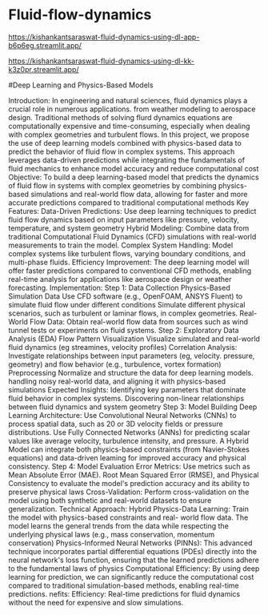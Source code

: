 # Fluid-flow-dynamics

https://kishankantsaraswat-fluid-dynamics-using-dl-app-b6p6eg.streamlit.app/


https://kishankantsaraswat-fluid-dynamics-using-dl-kk-k3z0pr.streamlit.app/


#Deep Learning and Physics-Based Models
 
Introduction: 
In engineering and natural sciences, fluid dynamics plays a crucial role in numerous applications. from weather modeling to aerospace design. Traditional methods of solving flurd dynamics equations are computationally expensive and time-consuming, especially when dealing with complex geometries and turbulent flows. In this project, we propose the use of deep learning models combined with physics-based data to predict the behavior of fluid flow in complex systems. This approach leverages data-driven predictions while integrating the fundamentals of fluid mechanics to enhance model accuracy and reduce computational cost 
Objective: 
To build a deep learning-based model that predicts the dynamics of fluid flow in systems with complex geometries by combining physics-based simulations and real-world flow data, allowing for faster and more accurate predictions compared to traditional computational methods 
Key Features: 
Data-Driven Predictions: Use deep learning techniques to predict fluid flow dynamics based on input parameters like pressure, velocity, temperature, and system geometry 
Hybrid Modeling: Combine data from traditional Computational Fluid Dynamics (CFD) simulations with real-world measurements to train the model. 
Complex System Handling: Model complex systems like turbulent flows, varying boundary conditions, and multi-phase fluids. 
Efficiency Improvement: The deep learning model will offer faster predictions compared to conventional CFD methods, enabling real-time analysis for applications like aerospace design or weather forecasting. 
Implementation: 
Step 1: Data Collection 
Physics-Based Simulation Data Use CFD software (e.g., OpenFOAM, ANSYS Fluent) to simulate fluid flow under different conditions Simulate different physical scenarios, such as turbulent or laminar flows, in complex geometries. 
Real-World Flow Data: Obtain real-world flow data from sources such as wind tunnel tests or experiments on fluid systems. 
Step 2: Exploratory Data Analysis (EDA)
Flow Pattern Visualization Visualize simulated and real-world fluid dynamics (eg streamines, velocity profiles) 
Correlation Analysis: Investigate relationships between input parameters (eg, velocity. pressure, geometry) and flow behavior (e.g., turbulence, vortex formation) 
Preprocessing Normalize and structure the data for deep learning models. handling noisy real-world data, and aligning it with physics-based simulations 
Expected Insights: 
Identifying key parameters that dominate fluid behavior in complex systems. 
Discovering non-linear relationships between fluid dynamics and system geometry 
Step 3: Model Building 
Deep Learning Architecture: 
Use Convolutional Neural Networks (CNNs) to process spatial data, such as 20 or 3D velocity fields or pressure distributions. 
Use Fully Connected Networks (ANNs) for predicting scalar values like average velocity, turbulence intensity, and pressure. 
A Hybrid Model can integrate both physics-based constraints (from Navier-Stokes equations) and data-driven leaming for improved accuracy and physical consistency. 
Step 4: Model Evaluation 
Error Metrics: Use metrics such as Mean Absolute Error (MAE). Root Mean Squared Error (RMSE), and Physical Consistency to evaluate the model's prediction accuracy and its ability to preserve physical laws 
Cross-Validation: Perform cross-validation on the model using both synthetic and real-world datasets to ensure generalization. 
Technical Approach: 
Hybrid Physics-Data Learning: Train the model with physics-based constraints and real-
world flow data. The model learns the general trends from the data while respecting the underlying physical laws (e.g., mass conservation, momentum conservation) 
Physics-Informed Neural Networks (PINNs): This advanced technique incorporates partial differential equations (PDEs) directly into the neural network's loss function, ensuring that the learned predictions adhere to the fundamental laws of physics 
Computational Efficiency: By using deep learning for prediction, we can significantly reduce the computational cost compared to traditional simulation-based methods, enabling real-time predictions. 
nefits: 
Efficiency: Real-time predictions for fluid dynamics without the need for expensive and slow simulations.


